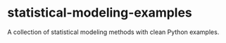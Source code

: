 # statistical-modeling-examples
A collection of statistical modeling methods with clean Python examples.
